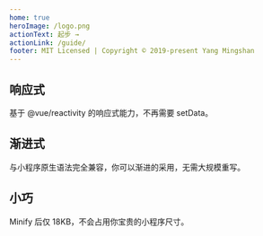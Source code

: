 ```yaml
---
home: true
heroImage: /logo.png
actionText: 起步 →
actionLink: /guide/
footer: MIT Licensed | Copyright © 2019-present Yang Mingshan
---
```


<div class="features">
  <div class="feature">
    <h2>响应式</h2>
    <p>基于 @vue/reactivity 的响应式能力，不再需要 setData。</p>
  </div>
  <div class="feature">
    <h2>渐进式</h2>
    <p>与小程序原生语法完全兼容，你可以渐进的采用，无需大规模重写。</p>
  </div>
  <div class="feature">
    <h2>小巧</h2>
    <p>Minify 后仅 18KB，不会占用你宝贵的小程序尺寸。</p>
  </div>
</div>
